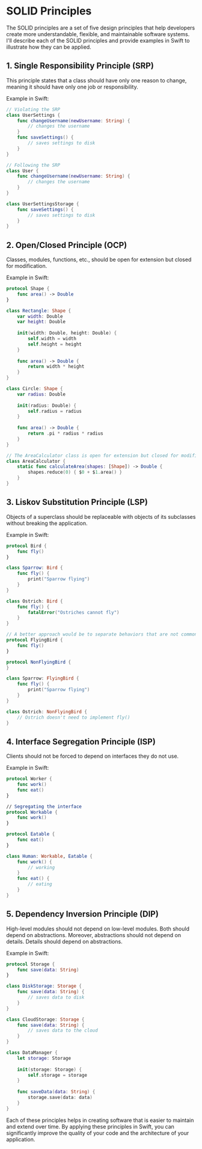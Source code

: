 # SOLID Principles

The SOLID principles are a set of five design principles that help developers create more understandable, flexible, and maintainable software systems. I'll describe each of the SOLID principles and provide examples in Swift to illustrate how they can be applied.

## 1. Single Responsibility Principle (SRP)

This principle states that a class should have only one reason to change, meaning it should have only one job or responsibility.

Example in Swift:

```swift
// Violating the SRP
class UserSettings {
    func changeUsername(newUsername: String) {
        // changes the username
    }
    func saveSettings() {
        // saves settings to disk
    }
}

// Following the SRP
class User {
    func changeUsername(newUsername: String) {
        // changes the username
    }
}

class UserSettingsStorage {
    func saveSettings() {
        // saves settings to disk
    }
}
```

## 2. Open/Closed Principle (OCP)

Classes, modules, functions, etc., should be open for extension but closed for modification.

Example in Swift:

```swift
protocol Shape {
    func area() -> Double
}

class Rectangle: Shape {
    var width: Double
    var height: Double
    
    init(width: Double, height: Double) {
        self.width = width
        self.height = height
    }
    
    func area() -> Double {
        return width * height
    }
}

class Circle: Shape {
    var radius: Double
    
    init(radius: Double) {
        self.radius = radius
    }
    
    func area() -> Double {
        return .pi * radius * radius
    }
}

// The AreaCalculator class is open for extension but closed for modification.
class AreaCalculator {
    static func calculateArea(shapes: [Shape]) -> Double {
        shapes.reduce(0) { $0 + $1.area() }
    }
}
```

## 3. Liskov Substitution Principle (LSP)

Objects of a superclass should be replaceable with objects of its subclasses without breaking the application.

Example in Swift:

``` swift
protocol Bird {
    func fly()
}

class Sparrow: Bird {
    func fly() {
        print("Sparrow flying")
    }
}

class Ostrich: Bird {
    func fly() {
        fatalError("Ostriches cannot fly")
    }
}

// A better approach would be to separate behaviors that are not common to all birds.
protocol FlyingBird {
    func fly()
}

protocol NonFlyingBird {
}

class Sparrow: FlyingBird {
    func fly() {
        print("Sparrow flying")
    }
}

class Ostrich: NonFlyingBird {
    // Ostrich doesn't need to implement fly()
}
```

## 4. Interface Segregation Principle (ISP)

Clients should not be forced to depend on interfaces they do not use.

Example in Swift:

```swift
protocol Worker {
    func work()
    func eat()
}

// Segregating the interface
protocol Workable {
    func work()
}

protocol Eatable {
    func eat()
}

class Human: Workable, Eatable {
    func work() {
        // working
    }
    func eat() {
        // eating
    }
}
```

## 5. Dependency Inversion Principle (DIP)

High-level modules should not depend on low-level modules. Both should depend on abstractions. Moreover, abstractions should not depend on details. Details should depend on abstractions.

Example in Swift:

```swift
protocol Storage {
    func save(data: String)
}

class DiskStorage: Storage {
    func save(data: String) {
        // saves data to disk
    }
}

class CloudStorage: Storage {
    func save(data: String) {
        // saves data to the cloud
    }
}

class DataManager {
    let storage: Storage
    
    init(storage: Storage) {
        self.storage = storage
    }
    
    func saveData(data: String) {
        storage.save(data: data)
    }
}
```

Each of these principles helps in creating software that is easier to maintain and extend over time. By applying these principles in Swift, you can significantly improve the quality of your code and the architecture of your application.

